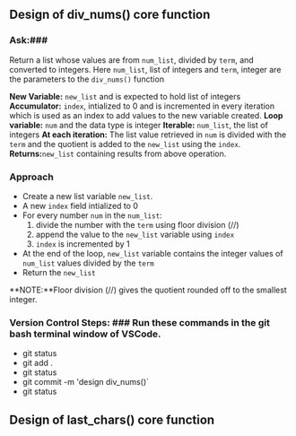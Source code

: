 ## Design of div_nums() core function 

### Ask:###
Return a list whose values are from `num_list`, divided by `term`, and converted to integers.
Here `num_list`, list of integers and `term`, integer are the parameters to the `div_nums()` function

**New Variable:** `new_list` and is expected to hold list of integers
**Accumulator:** `index`, intialized to 0 and is incremented in every iteration which is used as an index to add values to the new variable created.
**Loop variable:** `num` and the data type is integer
**Iterable:** `num_list`, the list of integers
**At each iteration:** The list value retrieved in `num` is divided with the `term` and the quotient is added to the `new_list` using the `index`.
**Returns:**`new_list` containing results from above operation.

### Approach ###
- Create a new list variable `new_list`.
- A new `index` field intialized to 0
- For every number `num` in the `num_list`:
    1. divide the number with the `term` using floor division (//)
    2. append the value to the `new_list` variable using `index`
    3. `index` is incremented by 1
- At the end of the loop, `new_list` variable contains the integer values of `num_list` values divided by the `term`
- Return the `new_list`

**NOTE:**Floor division (//) gives the quotient rounded off to the smallest integer.

### Version Control Steps: ### Run these commands in the git bash terminal window of VSCode.
- git status
- git add .
- git status
- git commit -m 'design div_nums()`
- git status



## Design of last_chars() core function

